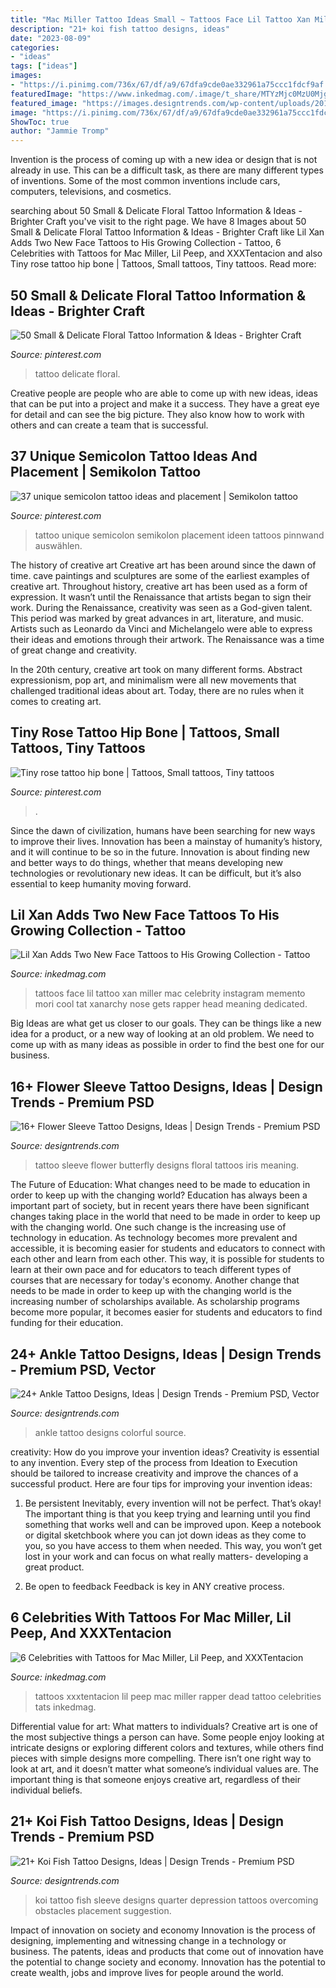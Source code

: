 ```yaml
---
title: "Mac Miller Tattoo Ideas Small ~ Tattoos Face Lil Tattoo Xan Miller Mac Celebrity Instagram Memento Mori Cool Tat Xanarchy Nose Gets Rapper Head Meaning Dedicated"
description: "21+ koi fish tattoo designs, ideas"
date: "2023-08-09"
categories:
- "ideas"
tags: ["ideas"]
images:
- "https://i.pinimg.com/736x/67/df/a9/67dfa9cde0ae332961a75ccc1fdcf9af.jpg"
featuredImage: "https://www.inkedmag.com/.image/t_share/MTYzMjc0MzU0MjgzNTIxMzI2/dead-rapper-tats-fb.jpg"
featured_image: "https://images.designtrends.com/wp-content/uploads/2016/01/04120636/Butterfly-Flower-Sleeve-Tattoo.jpg"
image: "https://i.pinimg.com/736x/67/df/a9/67dfa9cde0ae332961a75ccc1fdcf9af.jpg"
ShowToc: true
author: "Jammie Tromp"
---
```



Invention is the process of coming up with a new idea or design that is not already in use. This can be a difficult task, as there are many different types of inventions. Some of the most common inventions include cars, computers, televisions, and cosmetics.

	

		
searching about 50 Small &amp; Delicate Floral Tattoo Information &amp; Ideas - Brighter Craft you've visit to the right page. We have 8 Images about 50 Small &amp; Delicate Floral Tattoo Information &amp; Ideas - Brighter Craft like Lil Xan Adds Two New Face Tattoos to His Growing Collection - Tattoo, 6 Celebrities with Tattoos for Mac Miller, Lil Peep, and XXXTentacion and also Tiny rose tattoo hip bone | Tattoos, Small tattoos, Tiny tattoos. Read more:
		
    
## 50 Small &amp; Delicate Floral Tattoo Information &amp; Ideas - Brighter Craft

<img loading=lazy src="https://i.pinimg.com/736x/3a/e8/d0/3ae8d06eb7925749ede123efb3fbce8a.jpg" onerror="this.onerror=null;this.src='https://tse2.mm.bing.net/th?id=OIP.9rdPP3dONPYEuI7-IY6jDgHaHa&amp;pid=15.1';" alt="50 Small &amp; Delicate Floral Tattoo Information &amp; Ideas - Brighter Craft">

_Source: pinterest.com_

>tattoo delicate floral. 

	

Creative people are people who are able to come up with new ideas, ideas that can be put into a project and make it a success. They have a great eye for detail and can see the big picture. They also know how to work with others and can create a team that is successful.

    
## 37 Unique Semicolon Tattoo Ideas And Placement | Semikolon Tattoo

<img loading=lazy src="https://i.pinimg.com/736x/67/df/a9/67dfa9cde0ae332961a75ccc1fdcf9af.jpg" onerror="this.onerror=null;this.src='https://tse1.mm.bing.net/th?id=OIP.5189ks4AIfB3sHjFIgi7_AHaPj&amp;pid=15.1';" alt="37 unique semicolon tattoo ideas and placement | Semikolon tattoo">

_Source: pinterest.com_

>tattoo unique semicolon semikolon placement ideen tattoos pinnwand auswählen. 

	

The history of creative art
Creative art has been around since the dawn of time. cave paintings and sculptures are some of the earliest examples of creative art. Throughout history, creative art has been used as a form of expression. It wasn’t until the Renaissance that artists began to sign their work.
During the Renaissance, creativity was seen as a God-given talent. This period was marked by great advances in art, literature, and music. Artists such as Leonardo da Vinci and Michelangelo were able to express their ideas and emotions through their artwork. The Renaissance was a time of great change and creativity.

In the 20th century, creative art took on many different forms. Abstract expressionism, pop art, and minimalism were all new movements that challenged traditional ideas about art. Today, there are no rules when it comes to creating art.

    
## Tiny Rose Tattoo Hip Bone | Tattoos, Small Tattoos, Tiny Tattoos

<img loading=lazy src="https://i.pinimg.com/736x/11/47/88/11478832ded46848d642dc212d242447--chain-mail-tattoo-inspiration.jpg" onerror="this.onerror=null;this.src='https://tse3.mm.bing.net/th?id=OIP.kBcAGK-169FFWumR1f-vxgHaHa&amp;pid=15.1';" alt="Tiny rose tattoo hip bone | Tattoos, Small tattoos, Tiny tattoos">

_Source: pinterest.com_

>. 

	

Since the dawn of civilization, humans have been searching for new ways to improve their lives. Innovation has been a mainstay of humanity’s history, and it will continue to be so in the future. Innovation is about finding new and better ways to do things, whether that means developing new technologies or revolutionary new ideas. It can be difficult, but it’s also essential to keep humanity moving forward.

    
## Lil Xan Adds Two New Face Tattoos To His Growing Collection - Tattoo

<img loading=lazy src="https://www.inkedmag.com/.image/t_share/MTU5MDMyMTM0MjkxMTA1NTYw/lilxan-feat.jpg" onerror="this.onerror=null;this.src='https://tse1.mm.bing.net/th?id=OIP.L2E5SoubpuZTrWFN1Zb4jwHaF7&amp;pid=15.1';" alt="Lil Xan Adds Two New Face Tattoos to His Growing Collection - Tattoo">

_Source: inkedmag.com_

>tattoos face lil tattoo xan miller mac celebrity instagram memento mori cool tat xanarchy nose gets rapper head meaning dedicated. 

	

Big Ideas are what get us closer to our goals. They can be things like a new idea for a product, or a new way of looking at an old problem. We need to come up with as many ideas as possible in order to find the best one for our business.

    
## 16+ Flower Sleeve Tattoo Designs, Ideas | Design Trends - Premium PSD

<img loading=lazy src="https://images.designtrends.com/wp-content/uploads/2016/01/04120636/Butterfly-Flower-Sleeve-Tattoo.jpg" onerror="this.onerror=null;this.src='https://tse2.mm.bing.net/th?id=OIP.-h03941vMMs9unXNh-k6qwHaHa&amp;pid=15.1';" alt="16+ Flower Sleeve Tattoo Designs, Ideas | Design Trends - Premium PSD">

_Source: designtrends.com_

>tattoo sleeve flower butterfly designs floral tattoos iris meaning. 

	

The Future of Education: What changes need to be made to education in order to keep up with the changing world?
Education has always been a important part of society, but in recent years there have been significant changes taking place in the world that need to be made in order to keep up with the changing world. One such change is the increasing use of technology in education. As technology becomes more prevalent and accessible, it is becoming easier for students and educators to connect with each other and learn from each other. This way, it is possible for students to learn at their own pace and for educators to teach different types of courses that are necessary for today's economy. Another change that needs to be made in order to keep up with the changing world is the increasing number of scholarships available. As scholarship programs become more popular, it becomes easier for students and educators to find funding for their education.

    
## 24+ Ankle Tattoo Designs, Ideas | Design Trends - Premium PSD, Vector

<img loading=lazy src="https://images.designtrends.com/wp-content/uploads/2016/04/06110205/Color-Ankle-Tattoo.jpg" onerror="this.onerror=null;this.src='https://tse1.mm.bing.net/th?id=OIP.ayMRLWOhCphabklMjWA_FgHaHa&amp;pid=15.1';" alt="24+ Ankle Tattoo Designs, Ideas | Design Trends - Premium PSD, Vector">

_Source: designtrends.com_

>ankle tattoo designs colorful source. 

	

creativity: How do you improve your invention ideas?
Creativity is essential to any invention. Every step of the process from Ideation to Execution should be tailored to increase creativity and improve the chances of a successful product. Here are four tips for improving your invention ideas:
1. Be persistent
Inevitably, every invention will not be perfect. That’s okay! The important thing is that you keep trying and learning until you find something that works well and can be improved upon. Keep a notebook or digital sketchbook where you can jot down ideas as they come to you, so you have access to them when needed. This way, you won’t get lost in your work and can focus on what really matters- developing a great product.

2. Be open to feedback
Feedback is key in ANY creative process.

    
## 6 Celebrities With Tattoos For Mac Miller, Lil Peep, And XXXTentacion

<img loading=lazy src="https://www.inkedmag.com/.image/t_share/MTYzMjc0MzU0MjgzNTIxMzI2/dead-rapper-tats-fb.jpg" onerror="this.onerror=null;this.src='https://tse3.mm.bing.net/th?id=OIP.zE2maF4V5Zo6smou3T6LLgHaD4&amp;pid=15.1';" alt="6 Celebrities with Tattoos for Mac Miller, Lil Peep, and XXXTentacion">

_Source: inkedmag.com_

>tattoos xxxtentacion lil peep mac miller rapper dead tattoo celebrities tats inkedmag. 

	

Differential value for art: What matters to individuals?
Creative art is one of the most subjective things a person can have. Some people enjoy looking at intricate designs or exploring different colors and textures, while others find pieces with simple designs more compelling. There isn’t one right way to look at art, and it doesn’t matter what someone’s individual values are. The important thing is that someone enjoys creative art, regardless of their individual beliefs.

    
## 21+ Koi Fish Tattoo Designs, Ideas | Design Trends - Premium PSD

<img loading=lazy src="https://images.designtrends.com/wp-content/uploads/2016/12/15100423/Koi-Fish-Quarter-Sleeve-Tattoo-Design1.jpg" onerror="this.onerror=null;this.src='https://tse4.mm.bing.net/th?id=OIP.1JvCM_sqQmqNtXfHJ4LrAwHaJQ&amp;pid=15.1';" alt="21+ Koi Fish Tattoo Designs, Ideas | Design Trends - Premium PSD">

_Source: designtrends.com_

>koi tattoo fish sleeve designs quarter depression tattoos overcoming obstacles placement suggestion. 

	

Impact of innovation on society and economy
Innovation is the process of designing, implementing and witnessing change in a technology or business. The patents, ideas and products that come out of innovation have the potential to change society and economy. Innovation has the potential to create wealth, jobs and improve lives for people around the world.

